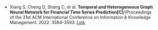 * Xiang S, Cheng D, Shang C, et al. <b>Temporal and Heterogeneous Graph Neural Network for Financial Time Series Prediction[C]</b>//Proceedings of the 31st ACM International Conference on Information & Knowledge Management. 2022: 3584-3593. [Link](https://dl.acm.org/doi/abs/10.1145/3511808.3557089)